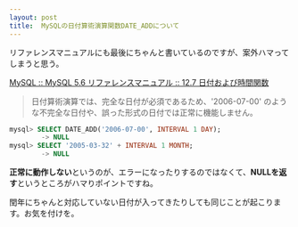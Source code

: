 ```yaml
---
layout: post
title:  MySQLの日付算術演算関数DATE_ADDについて
---
```


リファレンスマニュアルにも最後にちゃんと書いているのですが、案外ハマってしまうと思う。

[MySQL :: MySQL 5.6 リファレンスマニュアル :: 12.7 日付および時間関数](https://dev.mysql.com/doc/refman/5.6/ja/date-and-time-functions.html#function_date-add)

> 日付算術演算では、完全な日付が必須であるため、'2006-07-00' のような不完全な日付や、誤った形式の日付では正常に機能しません。

```sql
mysql> SELECT DATE_ADD('2006-07-00', INTERVAL 1 DAY);
        -> NULL
mysql> SELECT '2005-03-32' + INTERVAL 1 MONTH;
        -> NULL
```

**正常に動作しない**というのが、エラーになったりするのではなくて、**NULLを返す**というところがハマりポイントですね。

閏年にちゃんと対応していない日付が入ってきたりしても同じことが起こります。お気を付けを。

